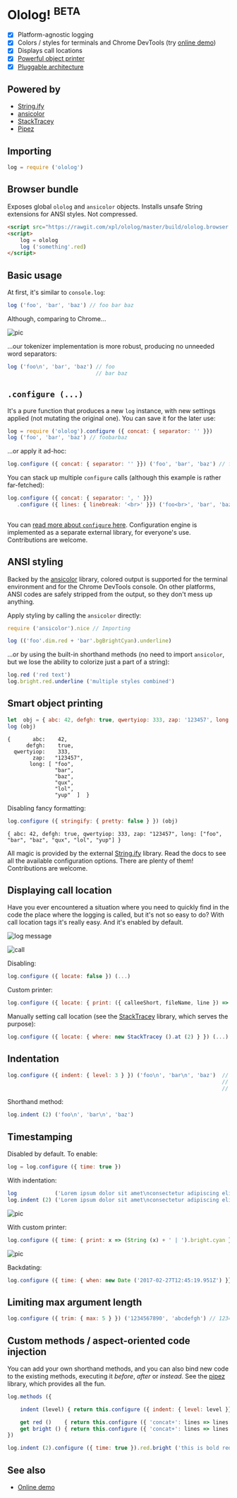# Ololog! <sup>BETA</sup>

- [x] Platform-agnostic logging
- [x] Colors / styles for terminals and Chrome DevTools (try [online demo](https://xpl.github.io/ololog/))
- [x] Displays call locations
- [x] [Powerful object printer](https://github.com/xpl/string.ify)
- [x] [Pluggable architecture](https://github.com/xpl/pipez)

## Powered by

- [String.ify](https://github.com/xpl/string.ify)
- [ansicolor](https://github.com/xpl/ansicolor)
- [StackTracey](https://github.com/xpl/stacktracey)
- [Pipez](https://github.com/xpl/pipez)

## Importing

```javascript
log = require ('ololog')
```

## Browser bundle

Exposes global `ololog` and `ansicolor` objects. Installs unsafe String extensions for ANSI styles. Not compressed.

```html
<script src="https://rawgit.com/xpl/ololog/master/build/ololog.browser.js"></script>
<script>
    log = ololog
    log ('something'.red)
</script>
```

## Basic usage

At first, it's similar to `console.log`:

```javascript
log ('foo', 'bar', 'baz') // foo bar baz
```

Although, comparing to Chrome...

![pic](https://cdn.jpg.wtf/futurico/d9/7a/1493353824-d97aedd3837a0c462dd0cf08b6c4b46c.png)

...our tokenizer implementation is more robust, producing no unneeded word separators:

```javascript
log ('foo\n', 'bar', 'baz') // foo
                            // bar baz
```

## `.configure (...)`

It's a pure function that produces a new `log` instance, with new settings applied (not mutating the original one). You can save it for the later use:

```javascript
log = require ('ololog').configure ({ concat: { separator: '' }})
log ('foo', 'bar', 'baz') // foobarbaz
```

...or apply it ad-hoc:

```javascript
log.configure ({ concat: { separator: '' }}) ('foo', 'bar', 'baz') // foobarbaz
```

You can stack up multiple `configure` calls (although this example is rather far-fetched):

```javascript
log.configure ({ concat: { separator: ', ' }})
   .configure ({ lines: { linebreak: '<br>' }}) ('foo<br>', 'bar', 'baz') // foo
                                                                          // bar, baz
```

You can [read more about `configure` here](https://github.com/xpl/pipez). Configuration engine is implemented as a separate external library, for everyone's use. Contributions are welcome.

## ANSI styling

Backed by the [ansicolor](https://github.com/xpl/ansicolor) library, colored output is supported for the terminal environment and for the Chrome DevTools console. On other platforms, ANSI codes are safely stripped from the output, so they don't mess up anything.

Apply styling by calling the `ansicolor` directly:

```javascript
require ('ansicolor').nice // Importing

log (('foo'.dim.red + 'bar'.bgBrightCyan).underline)
```

...or by using the built-in shorthand methods (no need to import `ansicolor`, but we lose the ability to colorize just a part of a string):

```javascript
log.red ('red text')
log.bright.red.underline ('multiple styles combined')
```

## Smart object printing

```javascript
let  obj = { abc: 42, defgh: true, qwertyiop: 333, zap: '123457', long: ['foo', 'bar', 'baz', 'qux', 'lol', 'yup'] }
log (obj)
```
```
{       abc:    42,
      defgh:    true,
  qwertyiop:    333,
        zap:   "123457",
       long: [ "foo",
               "bar",
               "baz",
               "qux",
               "lol",
               "yup"  ]  }
```

Disabling fancy formatting:

```javascript
log.configure ({ stringify: { pretty: false } }) (obj)
```
```
{ abc: 42, defgh: true, qwertyiop: 333, zap: "123457", long: ["foo", "bar", "baz", "qux", "lol", "yup"] }
```

All magic is provided by the external [String.ify](https://github.com/xpl/string.ify) library. Read the docs to see all the available configuration options. There are plenty of them! Contributions are welcome.

## Displaying call location

Have you ever encountered a situation where you need to quickly find in the code the place where the logging is called, but it's not so easy to do? With call location tags it's really easy. And it's enabled by default.

![log message](https://cdn.jpg.wtf/futurico/d6/dd/1493351933-d6dd0c2e633fbb2f886c25c0d8e6f6ad.png)

![call](https://cdn.jpg.wtf/futurico/d6/0c/1493352126-d60cebe41bab9c3d111364ecfc9d2c65.png)

Disabling:

```javascript
log.configure ({ locate: false }) (...)
```

Custom printer:

```javascript
log.configure ({ locate: { print: ({ calleeShort, fileName, line }) => ... } }) (...)
```

Manually setting call location (see the [StackTracey](https://github.com/xpl/stacktracey) library, which serves the purpose):

```javascript
log.configure ({ locate: { where: new StackTracey ().at (2) } }) (...)
```

## Indentation

```javascript
log.configure ({ indent: { level: 3 } }) ('foo\n', 'bar\n', 'baz')  //          foo
                                                                    //          bar
                                                                    //          baz
```

Shorthand method:

```javascript
log.indent (2) ('foo\n', 'bar\n', 'baz')
```

## Timestamping

Disabled by default. To enable:

```javascript
log = log.configure ({ time: true })
```

With indentation:

```javascript
log            ('Lorem ipsum dolor sit amet\nconsectetur adipiscing elit..\n')
log.indent (2) ('Lorem ipsum dolor sit amet\nconsectetur adipiscing elit..\n')
```

![pic](https://cdn.jpg.wtf/futurico/b2/31/1493357342-b2313dd7e25f8606ad7637997ca05fb3.png)

With custom printer:

```javascript
log.configure ({ time: { print: x => (String (x) + ' | ').bright.cyan }}) ('Lorem ipsum dolor sit amet\nconsectetur adipiscing elit..')
```

![pic](https://cdn.jpg.wtf/futurico/93/45/1493357501-9345b20f7edd289e0336bc322f1e68c3.png)

Backdating:

```javascript
log.configure ({ time: { when: new Date ('2017-02-27T12:45:19.951Z') }}) (...)
```

## Limiting max argument length

```javascript
log.configure ({ trim: { max: 5 } }) ('1234567890', 'abcdefgh') // 1234… abcd…
```

## Custom methods / aspect-oriented code injection

You can add your own shorthand methods, and you can also bind new code to the existing methods, executing it _before_, _after_ or _instead_. See the [pipez](https://github.com/xpl/pipez) library, which provides all the fun.

```javascript
log.methods ({

    indent (level) { return this.configure ({ indent: { level: level }}) }

    get red ()    { return this.configure ({ 'concat+': lines => lines.map (ansicolor.red) }) } // executes it after the 'concat'
    get bright () { return this.configure ({ 'concat+': lines => lines.map (ansicolor.bright) }) }  
})
```

```javascript
log.indent (2).configure ({ time: true }).red.bright ('this is bold red message, indented by 2 and supplied with timestamp')
```

## See also

- [Online demo](https://xpl.github.io/ololog/)
